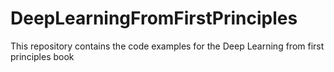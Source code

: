 # DeepLearningFromFirstPrinciples
This repository contains the code examples for the Deep Learning from first principles book
